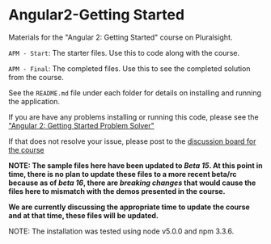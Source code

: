 # Angular2-Getting Started
Materials for the "Angular 2: Getting Started" course on Pluralsight.

`APM - Start`: The starter files. Use this to code along with the course.

`APM - Final`: The completed files. Use this to see the completed solution from the course.

See the `README.md` file under each folder for details on installing and running the application.

If you are have any problems installing or running this code, please see the ["Angular 2: Getting Started Problem Solver"](http://blogs.msmvps.com/deborahk/angular-2-getting-started-problem-solver/)

If that does not resolve your issue, please post to the [discussion board for the course](https://app.pluralsight.com/library/courses/angular-2-getting-started/discussion)

<b>NOTE: The sample files here have been updated to <i>Beta 15</i>. At this point in time, there is no plan to update these files to a more recent beta/rc because as of <i>beta 16</i>, there are <i>breaking changes</i> that would cause the files here to mismatch with the demos presented in the course.

We are currently discussing the appropriate time to update the course and at that time, these files will be updated.</b>

NOTE: The installation was tested using node v5.0.0 and npm 3.3.6.
